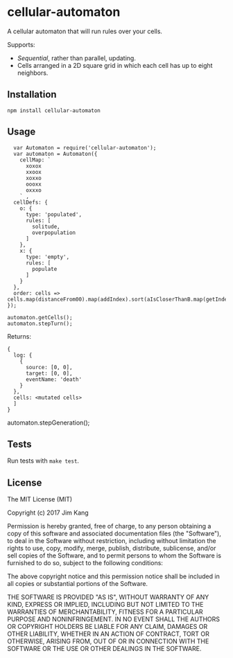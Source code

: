 cellular-automaton
==================

A cellular automaton that will run rules over your cells.

Supports:

- *Sequential*, rather than parallel, updating.
- Cells arranged in a 2D square grid in which each cell has up to eight neighbors.

Installation
------------

    npm install cellular-automaton

Usage
-----

      var Automaton = require('cellular-automaton');
      var automaton = Automaton({
        cellMap: `
          xoxox
          xxoox
          xoxxo
          oooxx
          oxxxo
        ` ,
      cellDefs: {
        o: {
          type: 'populated',
          rules: [
            solitude,
            overpopulation
          ]
        },
        x: {
          type: 'empty',
          rules: [
            populate
          ]
        }
      },
      order: cells => cells.map(distanceFrom00).map(addIndex).sort(aIsCloserThanB.map(getIndex))
    });

    automaton.getCells();
    automaton.stepTurn();

Returns:

    {
      log: {
        {
          source: [0, 0],
          target: [0, 0],
          eventName: 'death'
        }
      },
      cells: <mutated cells>
      ]
    }

  automaton.stepGeneration();

Tests
-----

Run tests with `make test`.

License
-------

The MIT License (MIT)

Copyright (c) 2017 Jim Kang

Permission is hereby granted, free of charge, to any person obtaining a copy
of this software and associated documentation files (the "Software"), to deal
in the Software without restriction, including without limitation the rights
to use, copy, modify, merge, publish, distribute, sublicense, and/or sell
copies of the Software, and to permit persons to whom the Software is
furnished to do so, subject to the following conditions:

The above copyright notice and this permission notice shall be included in
all copies or substantial portions of the Software.

THE SOFTWARE IS PROVIDED "AS IS", WITHOUT WARRANTY OF ANY KIND, EXPRESS OR
IMPLIED, INCLUDING BUT NOT LIMITED TO THE WARRANTIES OF MERCHANTABILITY,
FITNESS FOR A PARTICULAR PURPOSE AND NONINFRINGEMENT. IN NO EVENT SHALL THE
AUTHORS OR COPYRIGHT HOLDERS BE LIABLE FOR ANY CLAIM, DAMAGES OR OTHER
LIABILITY, WHETHER IN AN ACTION OF CONTRACT, TORT OR OTHERWISE, ARISING FROM,
OUT OF OR IN CONNECTION WITH THE SOFTWARE OR THE USE OR OTHER DEALINGS IN
THE SOFTWARE.
